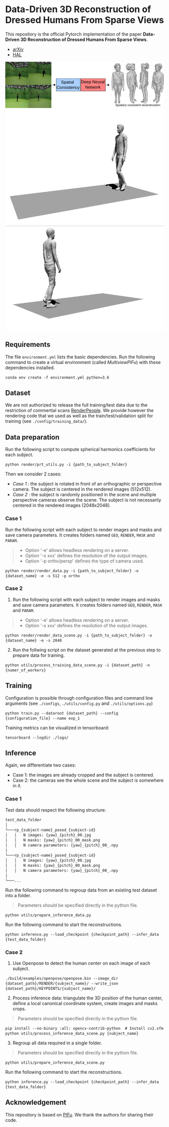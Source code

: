 # Data-Driven 3D Reconstruction of Dressed Humans From Sparse Views

This repository is the official Pytorch implementation of the paper **Data-Driven 3D Reconstruction of Dressed Humans From Sparse Views**.
- [arXiv](https://arxiv.org/abs/2104.08013)
- [HAL](https://hal.inria.fr/view/index/docid/3448770)

<div align="center">
  <img src='doc/gitlab_teaser_flatten.png'/>
  <img src='doc/sequence_nathan.gif' height=700/>
</div>


## Requirements
The file ```environment.yml``` lists the basic dependencies.
Run the following command to create a virtual environment (called *MultiviewPIFu*) with these dependencies installed.


```
conda env create -f environment.yml python=3.6
```

## Dataset
We are not authorized to release the full training/test data due to the restriction of commertial scans [RenderPeople](https://renderpeople.com). 
We provide however the rendering code that we used as well as the train/test/validation split for training (see `./config/training_data/`).

## Data preparation
Run the following script to compute spherical harmonics coefficients for each subject.
```
python render/prt_utils.py -i {path_to_subject_folder}
```

Then we consider 2 cases:
- _Case 1_ : the subject is rotated in front of an orthographic or perspective camera. The subject is centered in the rendered images (512x512).
- _Case 2_ : the subject is randomly positioned in the scene and multiple perspective cameras observe the scene. The subject is not necessarily centered in the rendered images (2048x2048).

### Case 1
Run the following script with each subject to render images and masks and save camera parameters. It creates folders named `GEO`, `RENDER`, `MASK` and `PARAM`. 
> - Option '-e' allows headless rendering on a server.
> - Option '-s xxx' defines the resolution of the output images.
> - Option '-p ortho/persp' defines the type of camera used.

```
python render/render_data.py -i {path_to_subject_folder} -o {dataset_name} -e -s 512 -p ortho
```

### Case 2
1. Run the following script with each subject to render images and masks and save camera parameters. It creates folders named `GEO`, `RENDER`, `MASK` and `PARAM`. 
> - Option '-e' allows headless rendering on a server.
> - Option '-s xxx' defines the resolution of the output images.

```
python render/render_data_scene.py -i {path_to_subject_folder} -o {dataset_name} -e -s 2048
```

2. Run the follwing script on the dataset generated at the previous step to prepare data for training.
```
python utils/process_training_data_scene.py -i {dataset_path} -n {numer_of_workers}
```



## Training
Configuration is possible through configuration files and command line arguments (see `./configs`, `./utils/config.py` and `./utils/options.py`)

```
python train.py --dataroot {dataset_path} --config {configuration_file} --name exp_1
```

Training metrics can be visualized in tensorboard:
```
tensorboard --logdir ./logs/
```



## Inference
Again, we differentiate two cases:
 - Case 1: the images are already cropped and the subject is centered.
 - Case 2: the cameras see the whole scene and the subject is somewhere in it.

### Case 1
Test data should respect the following structure:
```
test_data_folder
│
└───rp_{subject-name}_posed_{subject-id}
│   │   N images: {yaw}_{pitch}_00.jpg
│   │   N masks: {yaw}_{pitch}_00_mask.png
│   │   N camera parameters: {yaw}_{pitch}_00_.npy
|
└───rp_{subject-name}_posed_{subject-id}
│   │   N images: {yaw}_{pitch}_00.jpg
│   │   N masks: {yaw}_{pitch}_00_mask.png
│   │   N camera parameters: {yaw}_{pitch}_00_.npy
|
└───...
```

Run the following command to regroup data from an existing test dataset into a folder.
> Parameters should be specified directly in the python file.
```
python utils/prepare_inference_data.py
```

Run the following command to start the reconstructions.
```
python inference.py --load_checkpoint {checkpoint_path} --infer_data {test_data_folder}
```


### Case 2
1. Use Openpose to detect the human center on each image of each subject.
```
./build/examples/openpose/openpose.bin --image_dir {dataset_path}/RENDER/{subject_name}/ --write_json {dataset_path}/KEYPOINTS/{subject_name}/
```
2. Process inference data: triangulate the 3D position of the human center, define a local canonical coordinate system, create images and masks crops.
> Parameters should be specified directly in the python file.
```
pip install --no-binary :all: opencv-contrib-python  # Install cv2.sfm
python utils/process_inference_data_scene.py {subject_name}
```
3. Regroup all data required in a single folder.
> Parameters should be specified directly in the python file.
```
python utils/prepare_inference_data_scene.py
```

Run the following command to start the reconstructions.
```
python inference.py --load_checkpoint {checkpoint_path} --infer_data {test_data_folder}
```


## Acknowledgement
This repository is based on [PIFu](https://github.com/shunsukesaito/PIFu). 
We thank the authors for sharing their code.
